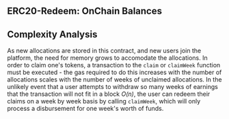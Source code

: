 ## ERC20-Redeem: OnChain Balances

## Complexity Analysis

As new allocations are stored in this contract, and new users join the platform, the need for memory grows to accomodate the allocations.
In order to claim one's tokens, a transaction to the `claim` or `claimWeek` function must be executed - the gas required to do this increases with the number of allocations scales with the number of weeks of unclaimed allocations.  In the unlikely event that a user attempts to withdraw so many weeks of earnings that the transaction will not fit in a block _O(n)_, the user can redeem their claims on a week by week basis by calling `claimWeek`, which will only process a disbursement for one week's worth of funds.
